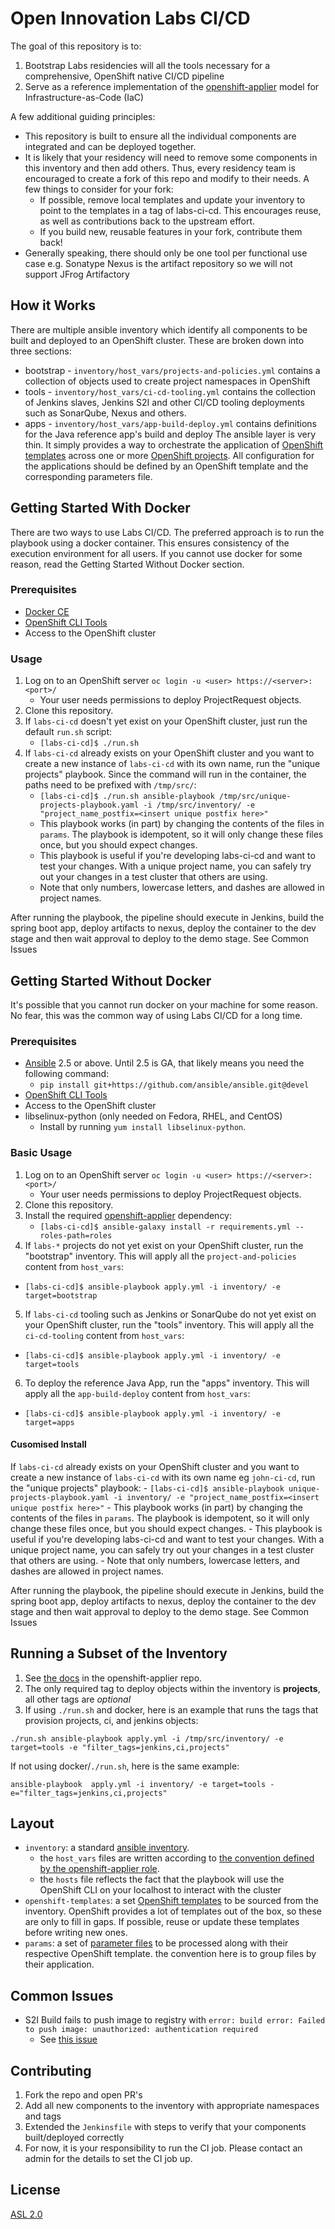 # Open Innovation Labs CI/CD

The goal of this repository is to:

 1. Bootstrap Labs residencies will all the tools necessary for a comprehensive, OpenShift native CI/CD pipeline
 2. Serve as a reference implementation of the [openshift-applier](https://github.com/redhat-cop/openshift-applier/tree/master/roles/openshift-applier) model for Infrastructure-as-Code (IaC)

A few additional guiding principles:

* This repository is built to ensure all the individual components are integrated and can be deployed together. 
* It is likely that your residency will need to remove some components in this inventory and then add others. Thus, every residency team is encouraged to create a fork of this repo and modify to their needs. A few things to consider for your fork:
  - If possible, remove local templates and update your inventory to point to the templates in a tag of labs-ci-cd. This encourages reuse, as well as contributions back to the upstream effort.
  - If you build new, reusable features in your fork, contribute them back!
* Generally speaking, there should only be one tool per functional use case e.g. Sonatype Nexus is the artifact repository so we will not support JFrog Artifactory

## How it Works

There are multiple ansible inventory which identify all components to be built and deployed to an OpenShift cluster. These are broken down into three sections:
* bootstrap - `inventory/host_vars/projects-and-policies.yml` contains a collection of objects used to create project namespaces in OpenShift
* tools -  `inventory/host_vars/ci-cd-tooling.yml` contains the collection of Jenkins slaves, Jenkins S2I and other CI/CD tooling deployments such as SonarQube, Nexus and others.
* apps - `inventory/host_vars/app-build-deploy.yml` contains definitions for the Java reference app's build and deploy
The ansible layer is very thin. It simply provides a way to orchestrate the application of [OpenShift templates](https://docs.openshift.com/container-platform/latest/dev_guide/templates.html) across one or more [OpenShift projects](https://docs.openshift.com/container-platform/latest/architecture/core_concepts/projects_and_users.html#projects). All configuration for the applications should be defined by an OpenShift template and the corresponding parameters file.

## Getting Started With Docker

There are two ways to use Labs CI/CD. The preferred approach is to run the playbook using a docker container. This ensures consistency of the execution environment for all users. If you cannot use docker for some reason, read the Getting Started Without Docker section.

### Prerequisites

* [Docker CE](https://www.docker.com/community-edition#/download)
* [OpenShift CLI Tools](https://docs.openshift.com/container-platform/3.7/cli_reference/get_started_cli.html)
* Access to the OpenShift cluster

### Usage

1. Log on to an OpenShift server `oc login -u <user> https://<server>:<port>/`
    - Your user needs permissions to deploy ProjectRequest objects.
2. Clone this repository.
3. If `labs-ci-cd` doesn't yet exist on your OpenShift cluster, just run the default `run.sh` script:
    - `[labs-ci-cd]$ ./run.sh`
4. If `labs-ci-cd` already exists on your OpenShift cluster and you want to create a new instance of `labs-ci-cd` with its own name, run the "unique projects" playbook. Since the command will run in the container, the paths need to be prefixed with `/tmp/src/`:
    - `[labs-ci-cd]$ ./run.sh ansible-playbook /tmp/src/unique-projects-playbook.yaml -i /tmp/src/inventory/ -e "project_name_postfix=<insert unique postfix here>"`
    - This playbook works (in part) by changing the contents of the files in `params`. The playbook is idempotent, so it will only change these files once, but you should expect changes.
    - This playbook is useful if you're developing labs-ci-cd and want to test your changes. With a unique project name, you can safely try out your changes in a test cluster that others are using.
    - Note that only numbers, lowercase letters, and dashes are allowed in project names.

After running the playbook, the pipeline should execute in Jenkins, build the spring boot app, deploy artifacts to nexus, deploy the container to the dev stage and then wait approval to deploy to the demo stage. See Common Issues

## Getting Started Without Docker

It's possible that you cannot run docker on your machine for some reason. No fear, this was the common way of using Labs CI/CD for a long time.

### Prerequisites 

* [Ansible](http://docs.ansible.com/ansible/latest/intro_installation.html) 2.5 or above. Until 2.5 is GA, that likely means you need the following command:
  - `pip install git+https://github.com/ansible/ansible.git@devel`
* [OpenShift CLI Tools](https://docs.openshift.com/container-platform/3.7/cli_reference/get_started_cli.html)
* Access to the OpenShift cluster
* libselinux-python (only needed on Fedora, RHEL, and CentOS)
  - Install by running `yum install libselinux-python`.

### Basic Usage

1. Log on to an OpenShift server `oc login -u <user> https://<server>:<port>/`
    - Your user needs permissions to deploy ProjectRequest objects.
2. Clone this repository.
3. Install the required [openshift-applier](https://github.com/redhat-cop/openshift-applier) dependency:
    - `[labs-ci-cd]$ ansible-galaxy install -r requirements.yml --roles-path=roles`
4. If `labs-*` projects do not yet exist on your OpenShift cluster, run the "bootstrap" inventory. This will apply all the `project-and-policies` content from `host_vars`:
  - `[labs-ci-cd]$ ansible-playbook apply.yml -i inventory/ -e target=bootstrap`
5. If `labs-ci-cd` tooling such as Jenkins or SonarQube do not yet exist on your OpenShift cluster, run the "tools" inventory. This will apply all the `ci-cd-tooling` content from `host_vars`:
  - `[labs-ci-cd]$ ansible-playbook apply.yml -i inventory/ -e target=tools`
6. To deploy the reference Java App, run the "apps" inventory. This will apply all the `app-build-deploy` content from `host_vars`:
  - `[labs-ci-cd]$ ansible-playbook apply.yml -i inventory/ -e target=apps`

#### Cusomised Install
If `labs-ci-cd` already exists on your OpenShift cluster and you want to create a new instance of `labs-ci-cd` with its own name eg `john-ci-cd`, run the "unique projects" playbook:
    - `[labs-ci-cd]$ ansible-playbook unique-projects-playbook.yaml -i inventory/ -e "project_name_postfix=<insert unique postfix here>"`
    - This playbook works (in part) by changing the contents of the files in `params`. The playbook is idempotent, so it will only change these files once, but you should expect changes.
    - This playbook is useful if you're developing labs-ci-cd and want to test your changes. With a unique project name, you can safely try out your changes in a test cluster that others are using.
    - Note that only numbers, lowercase letters, and dashes are allowed in project names.

After running the playbook, the pipeline should execute in Jenkins, build the spring boot app, deploy artifacts to nexus, deploy the container to the dev stage and then wait approval to deploy to the demo stage. See Common Issues

## Running a Subset of the Inventory

1. See [the docs](https://github.com/redhat-cop/openshift-applier/tree/master/roles/openshift-applier#filtering-content-based-on-tags) in the openshift-applier repo.
2. The only required tag to deploy objects within the inventory is **projects**, all other tags are *optional*
3. If using `./run.sh` and docker, here is an example that runs the tags that provision projects, ci, and jenkins objects:
```
./run.sh ansible-playbook apply.yml -i /tmp/src/inventory/ -e target=tools -e "filter_tags=jenkins,ci,projects"
```

If not using docker/`./run.sh`, here is the same example:

```
ansible-playbook  apply.yml -i inventory/ -e target=tools -e="filter_tags=jenkins,ci,projects"
```

## Layout
- `inventory`: a standard [ansible inventory](http://docs.ansible.com/ansible/latest/intro_inventory.html).
  - the `host_vars` files are written according to [the convention defined by the openshift-applier role](https://github.com/redhat-cop/openshift-applier/tree/master/roles/openshift-applier#sourcing-openshift-object-definitions).
  -  the `hosts` file reflects the fact that the playbook will use the OpenShift CLI on your localhost to interact with the cluster
- `openshift-templates`: a set [OpenShift templates](https://docs.openshift.com/container-platform/3.6/dev_guide/templates.html) to be sourced from the inventory. OpenShift provides a lot of templates out of the box, so these are only to fill in gaps. If possible, reuse or update these templates before writing new ones.
- `params`: a set of [parameter files](https://docs.openshift.com/container-platform/3.6/dev_guide/templates.html#templates-parameters) to be processed along with their respective OpenShift template. the convention here is to group files by their application.

## Common Issues

- S2I Build fails to push image to registry with `error: build error: Failed to push image: unauthorized: authentication required`
  - See [this issue](https://github.com/openshift/origin/issues/4518)

## Contributing

1) Fork the repo and open PR's
2) Add all new components to the inventory with appropriate namespaces and tags
3) Extended the `Jenkinsfile` with steps to verify that your components built/deployed correctly
4) For now, it is your responsibility to run the CI job. Please contact an admin for the details to set the CI job up.

## License
[ASL 2.0](LICENSE)

